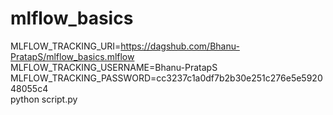 # mlflow_basics


MLFLOW_TRACKING_URI=https://dagshub.com/Bhanu-PratapS/mlflow_basics.mlflow \
MLFLOW_TRACKING_USERNAME=Bhanu-PratapS \
MLFLOW_TRACKING_PASSWORD=cc3237c1a0df7b2b30e251c276e5e592048055c4 \
python script.py